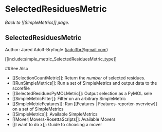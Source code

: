# SelectedResiduesMetric
*Back to [[SimpleMetrics]] page.*
## SelectedResiduesMetric

Author: Jared Adolf-Bryfogle (jadolfbr@gmail.com)

[[include:simple_metric_SelectedResiduesMetric_type]]

##See Also

* [[SelectionCountMetric]]: Return the _number_ of selected residues.
* [[RunSimpleMetrics]]: Run a set of SimpleMetrics and output data to the scorefile
* [[SelectedResiduesPyMOLMetric]]: Output selection as a PyMOL sele
* [[SimpleMetricFilter]]: Filter on an arbitrary SimpleMetric
* [[SimpleMetricFeatures]]: Run [[Features | Features-reporter-overview]] on a set of SimpleMetrics
* [[SimpleMetrics]]: Available SimpleMetrics
* [[Mover|Movers-RosettaScripts]]: Available Movers
* [[I want to do x]]: Guide to choosing a mover